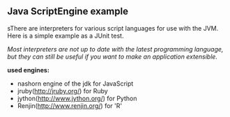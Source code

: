 ## Java ScriptEngine example
sThere are interpreters for various script languages for use with the JVM. Here is a simple example as a JUnit test.

*Most interpreters are not up to date with the latest programming language, but they can still be useful if you want 
to make an application extensible.*

**used engines:**
* nashorn engine of the jdk for JavaScript
* jruby(http://jruby.org/) for Ruby
* jython(http://www.jython.org/) for Python
* Renjin(http://www.renjin.org/) for 'R'
